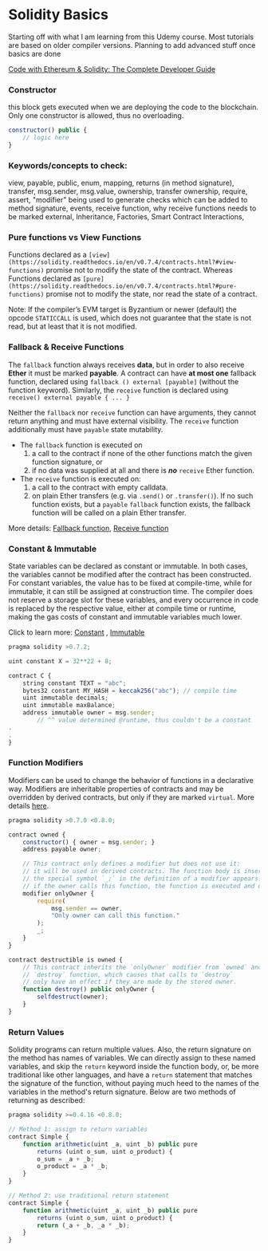 # Solidity Basics

Starting off with what I am learning from this Udemy course. Most tutorials are based on older compiler versions. Planning to add advanced stuff once basics are done

[Code with Ethereum & Solidity: The Complete Developer Guide](https://www.udemy.com/course/ethereum-and-solidity-the-complete-developers-guide/)

### Constructor

this block gets executed when we are deploying the code to the blockchain. Only one constructor is allowed, thus no overloading.

```jsx
constructor() public {
	// logic here
}
```

### Keywords/concepts to check:

view, payable, public, enum, mapping, returns (in method signature), transfer, msg.sender, msg.value, ownership, transfer ownership, require, assert, "modifier" being used to generate checks which can be added to method signature, events, receive function, why receive functions needs to be marked external, Inheritance, Factories, Smart Contract Interactions, 

### Pure functions vs View Functions

Functions declared as a `[view](https://solidity.readthedocs.io/en/v0.7.4/contracts.html?#view-functions)` promise not to modify the state of the contract. Whereas Functions declared as `[pure](https://solidity.readthedocs.io/en/v0.7.4/contracts.html?#pure-functions)` promise not to modify the state, nor read the state of a contract. 

Note: If the compiler’s EVM target is Byzantium or newer (default) the opcode `STATICCALL` is used, which does not guarantee that the state is not read, but at least that it is not modified.

### Fallback & Receive Functions

The `fallback` function always receives **data**, but in order to also receive **Ether** it must be marked **payable**. A contract can have **at most one** fallback function, declared using `fallback () external [payable]` (without the function keyword). Similarly, the `receive` function is declared using `receive() external payable { ... }`

Neither the `fallback` nor `receive` function can have arguments, they cannot return anything and must have external visibility. The `receive` function additionally must have `payable` state mutability. 

- The `fallback` function is executed on
    1. a call to the contract if none of the other functions match the given function signature, or 
    2. if no data was supplied at all and there is ***no*** `receive` Ether function.
- The `receive` function is executed on:
    1. a call to the contract with empty calldata.  
    2. on plain Ether transfers (e.g. via `.send()` or `.transfer()`). If no such function exists, but a `payable` `fallback` function exists, the fallback function will be called on a plain Ether transfer.

More details: [Fallback function](https://solidity.readthedocs.io/en/v0.7.4/contracts.html?#fallback-function), [Receive function](https://solidity.readthedocs.io/en/v0.7.4/contracts.html?#receive-ether-function)

### Constant & Immutable

State variables can be declared as constant or immutable. In both cases, the variables cannot be modified after the contract has been constructed. For constant variables, the value has to be fixed at compile-time, while for immutable, it can still be assigned at construction time. The compiler does not reserve a storage slot for these variables, and every occurrence in code is replaced by the respective value, either at compile time or runtime, making the gas costs of constant and immutable variables much lower. 

Click to learn more: [Constant](https://solidity.readthedocs.io/en/v0.7.4/contracts.html?#constant) , [Immutable](https://solidity.readthedocs.io/en/v0.7.4/contracts.html?#immutable)

```jsx
pragma solidity >0.7.2;

uint constant X = 32**22 + 8;

contract C {
    string constant TEXT = "abc";
    bytes32 constant MY_HASH = keccak256("abc"); // compile time
    uint immutable decimals;
    uint immutable maxBalance;
    address immutable owner = msg.sender;
		// ^^ value determined @runtime, thus couldn't be a constant
.
.
}
```

### Function Modifiers

Modifiers can be used to change the behavior of functions in a declarative way. Modifiers are inheritable properties of contracts and may be overridden by derived contracts, but only if they are marked `virtual`. More details [here](https://solidity.readthedocs.io/en/v0.7.4/contracts.html?#function-modifiers).

```jsx
pragma solidity >0.7.0 <0.8.0;

contract owned {
    constructor() { owner = msg.sender; }
    address payable owner;

    // This contract only defines a modifier but does not use it: 
    // it will be used in derived contracts. The function body is inserted where 
    // the special symbol `_;` in the definition of a modifier appears. This means that 
    // if the owner calls this function, the function is executed and otherwise, an exception is thrown.
    modifier onlyOwner {
        require(
            msg.sender == owner,
            "Only owner can call this function."
        );
        _;
    }
}

contract destructible is owned {
    // This contract inherits the `onlyOwner` modifier from `owned` and applies it to the
    // `destroy` function, which causes that calls to `destroy` 
    // only have an effect if they are made by the stored owner.
    function destroy() public onlyOwner {
        selfdestruct(owner);
    }
}
```

### Return Values

Solidity programs can return multiple values. Also, the return signature on the method has names of variables. We can directly assign to these named variables, and skip the `return` keyword inside the function body, or, be more traditional like other languages, and have a `return` statement that matches the signature of the function, without paying much heed to the names of the variables in the method's return signature. Below are two methods of returning as described:

```jsx
pragma solidity >=0.4.16 <0.8.0;

// Method 1: assign to return variables
contract Simple {
    function arithmetic(uint _a, uint _b) public pure
        returns (uint o_sum, uint o_product) { 
        o_sum = _a + _b;
        o_product = _a * _b;
    }
}

// Method 2: use traditional return statement
contract Simple {
    function arithmetic(uint _a, uint _b) public pure
        returns (uint o_sum, uint o_product) {
        return (_a + _b, _a * _b);
    }
}
```